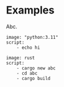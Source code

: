 # Examples

Abc.

```docker-run
image: "python:3.11"
script:
    - echo hi
```

```docker-run
image: rust
script:
    - cargo new abc
    - cd abc
    - cargo build
```


